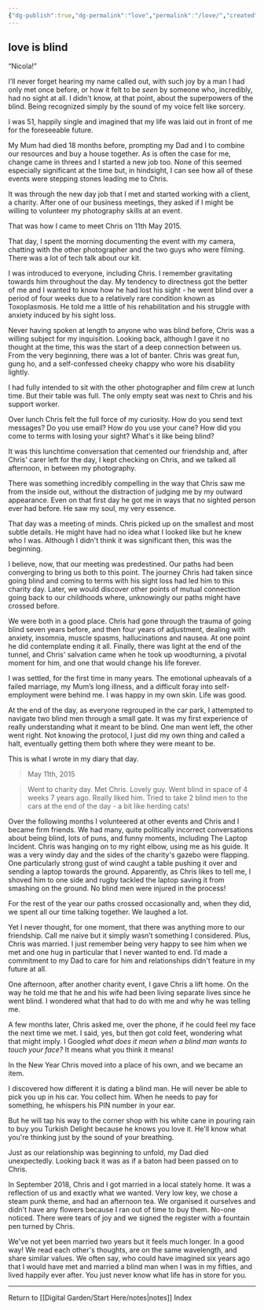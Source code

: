 ```yaml
---
{"dg-publish":true,"dg-permalink":"love","permalink":"/love/","created":"","updated":""}
---
```



## love is blind

“Nicola!”

I’ll never forget hearing my name called out, with such joy by a man I had only met once before, or how it felt to be _seen_ by someone who, incredibly, had no sight at all. I didn't know, at that point, about the superpowers of the blind. Being recognized simply by the sound of my voice felt like sorcery.

I was 51, happily single and imagined that my life was laid out in front of me for the foreseeable future.

My Mum had died 18 months before, prompting my Dad and I to combine our resources and buy a house together. As is often the case for me, change came in threes and I started a new job too. None of this seemed especially significant at the time but, in hindsight, I can see how all of these events were stepping stones leading me to Chris.

It was through the new day job that I met and started working with a client, a charity. After one of our business meetings, they asked if I might be willing to volunteer my photography skills at an event.

That was how I came to meet Chris on 11th May 2015. 

That day, I spent the morning documenting the event with my camera, chatting with the other photographer and the two guys who were filming. There was a lot of tech talk about our kit. 

I was introduced to everyone, including Chris. I remember gravitating towards him throughout the day. My tendency to directness got the better of me and I wanted to know how he had lost his sight - he went blind over a period of four weeks due to a relatively rare condition known as Toxoplasmosis. He told me a little of his rehabilitation and his struggle with anxiety induced by his sight loss.

Never having spoken at length to anyone who was blind before, Chris was a willing subject for my inquisition. Looking back, although I gave it no thought at the time, this was the start of a deep connection between us. From the very beginning, there was a lot of banter. Chris was great fun, gung ho, and a self-confessed cheeky chappy who wore his disability lightly.

I had fully intended to sit with the other photographer and film crew at lunch time. But their table was full. The only empty seat was next to Chris and his support worker. 

Over lunch Chris felt the full force of my curiosity. How do you send text messages? Do you use email? How do you use your cane? How did you come to terms with losing your sight? What's it like being blind?

It was this lunchtime conversation that cemented our friendship and, after Chris' carer left for the day, I kept checking on Chris, and we talked all afternoon, in between my photography. 

There was something incredibly compelling in the way that Chris saw me from the inside out, without the distraction of judging me by my outward appearance. Even on that first day he got me in ways that no sighted person ever had before. He saw my soul, my very essence.

That day was a meeting of minds. Chris picked up on the smallest and most subtle details. He might have had no idea what I looked like but he knew who I was. Although I didn't think it was significant then, this was the beginning.

I believe, now, that our meeting was predestined. Our paths had been converging to bring us both to this point. The journey Chris had taken since going blind and coming to terms with his sight loss had led him to this charity day. Later, we would discover other points of mutual connection going back to our childhoods where, unknowingly our paths might have crossed before.

We were both in a good place. Chris had gone through the trauma of going blind seven years before, and then four years of adjustment, dealing with anxiety, insomnia, muscle spasms, hallucinations and nausea. At one point he did contemplate ending it all. Finally, there was light at the end of the tunnel, and Chris' salvation came when he took up woodturning, a pivotal moment for him, and one that would change his life forever.

I was settled, for the first time in many years. The emotional upheavals of a failed marriage, my Mum’s long illness, and a difficult foray into self-employment were behind me. I was happy in my own skin. Life was good.

At the end of the day, as everyone regrouped in the car park, I attempted to navigate two blind men through a small gate. It was my first experience of really understanding what it meant to be blind. One man went left, the other went right. Not knowing the protocol, I just did my own thing and called a halt, eventually getting them both where they were meant to be.

This is what I wrote in my diary that day.

>May 11th, 2015

>Went to charity day. Met Chris. Lovely guy. Went blind in space of 4 weeks 7 years ago. Really liked him. Tried to take 2 blind men to the cars at the end of the day - a bit like herding cats!

Over the following months I volunteered at other events and Chris and I became firm friends. We had many, quite politically incorrect conversations about being blind, lots of puns, and funny moments, including The Laptop Incident. Chris was hanging on to my right elbow, using me as his guide. It was a very windy day and the sides of the charity's gazebo were flapping. One particularly strong gust of wind caught a table pushing it over and sending a laptop towards the ground. Apparently, as Chris likes to tell me, I shoved him to one side and rugby tackled the laptop saving it from smashing on the ground. No blind men were injured in the process! 

For the rest of the year our paths crossed occasionally and, when they did, we spent all our time talking together. We laughed a lot. 

Yet I never thought, for one moment, that there was anything more to our friendship. Call me naive but it simply wasn’t something I considered. Plus, Chris was married. I just remember being very happy to see him when we met and one hug in particular that I never wanted to end. I’d made a commitment to my Dad to care for him and relationships didn't feature in my future at all.

One afternoon, after another charity event, I gave Chris a lift home. On the way he told me that he and his wife had been living separate lives since he went blind. I wondered what that had to do with me and why he was telling me.

A few months later, Chris asked me, over the phone, if he could feel my face the next time we met. I said, yes, but then got cold feet, wondering what that might imply. I Googled _what does it mean when a blind man wants to touch your face?_ It means what you think it means!

In the New Year Chris moved into a place of his own, and we became an item.

I discovered how different it is dating a blind man. He will never be able to pick you up in his car. You collect him. When he needs to pay for something, he whispers his PIN number in your ear.

But he will tap his way to the corner shop with his white cane in pouring rain to buy you Turkish Delight because he knows you love it. He'll know what you're thinking just by the sound of your breathing.

Just as our relationship was beginning to unfold, my Dad died unexpectedly. Looking back it was as if a baton had been passed on to Chris. 

In September 2018, Chris and I got married in a local stately home. It was a reflection of us and exactly what we wanted. Very low key, we chose a steam punk theme, and had an afternoon tea. We organised it ourselves and didn't have any flowers because I ran out of time to buy them. No-one noticed. There were tears of joy and we signed the register with a fountain pen turned by Chris.

We've not yet been married two years but it feels much longer. In a good way! We read each other's thoughts, are on the same wavelength, and share similar values. We often say, who could have imagined six years ago that I would have met and married a blind man when I was in my fifties, and lived happily ever after. You just never know what life has in store for you.

---

Return to [[Digital Garden/Start Here/notes\|notes]] Index